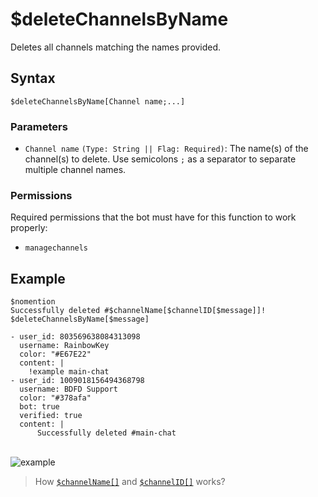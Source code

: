# $deleteChannelsByName
Deletes all channels matching the names provided.

## Syntax
```
$deleteChannelsByName[Channel name;...]
```

### Parameters
- `Channel name` `(Type: String || Flag: Required)`: The name(s) of the channel(s) to delete. Use semicolons `;` as a separator to separate multiple channel names.

### Permissions
Required permissions that the bot must have for this function to work properly:
- `managechannels`

## Example
```
$nomention
Successfully deleted #$channelName[$channelID[$message]]!
$deleteChannelsByName[$message]
```

``` discord yaml
- user_id: 803569638084313098
  username: RainbowKey
  color: "#E67E22"
  content: |
    !example main-chat
- user_id: 1009018156494368798
  username: BDFD Support
  color: "#378afa"
  bot: true
  verified: true
  content: |
      Successfully deleted #main-chat
  ```
\
![example](https://github.com/Rainb0wKey/bdfd-wiki/assets/113303649/6479e1dd-da03-431a-85e8-1f8ff18bf84c)

> How [`$channelName[]`](./channelName.md) and [`$channelID[]`](./channelIDComplex.md) works?
